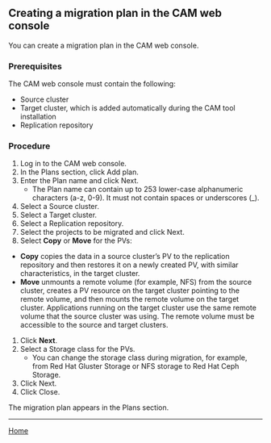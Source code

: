## Creating a migration plan in the CAM web console
You can create a migration plan in the CAM web console.

### Prerequisites
The CAM web console must contain the following:
* Source cluster
* Target cluster, which is added automatically during the CAM tool installation
* Replication repository

### Procedure
1. Log in to the CAM web console.
1. In the Plans section, click Add plan.
1. Enter the Plan name and click Next.
    * The Plan name can contain up to 253 lower-case alphanumeric characters (a-z, 0-9). It must not contain spaces or underscores (_).
1. Select a Source cluster.
1. Select a Target cluster.
1. Select a Replication repository.
1. Select the projects to be migrated and click Next.
1. Select **Copy** or **Move** for the PVs:
  * **Copy** copies the data in a source cluster’s PV to the replication repository and then restores it on a newly created PV, with similar characteristics, in the target cluster.
  * **Move** unmounts a remote volume (for example, NFS) from the source cluster, creates a PV resource on the target cluster pointing to the remote volume, and then mounts the remote volume on the target cluster. Applications running on the target cluster use the same remote volume that the source cluster was using. The remote volume must be accessible to the source and target clusters.
1. Click **Next**.
1. Select a Storage class for the PVs.
    * You can change the storage class during migration, for example, from Red Hat Gluster Storage or NFS storage to Red Hat Ceph Storage.
1. Click Next.
1. Click Close.

The migration plan appears in the Plans section.

---
[Home](./README.md)
